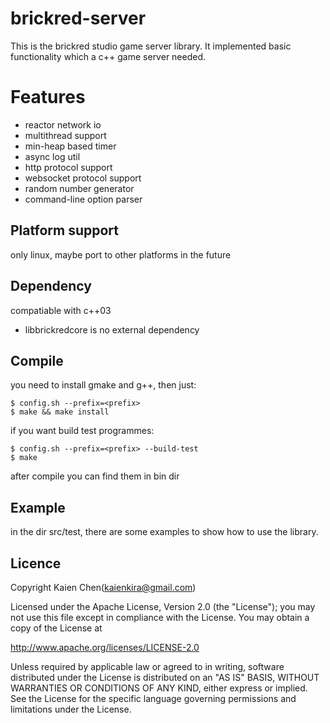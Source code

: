 brickred-server
===============
This is the brickred studio game server library.
It implemented basic functionality which a c++ game server needed.

Features
========
* reactor network io
* multithread support
* min-heap based timer
* async log util
* http protocol support
* websocket protocol support
* random number generator
* command-line option parser

Platform support
----------------
only linux, maybe port to other platforms in the future

Dependency
----------
compatiable with c++03
* libbrickredcore is no external dependency

Compile
-------
you need to install gmake and g++, then just:

    $ config.sh --prefix=<prefix>
    $ make && make install

if you want build test programmes:

    $ config.sh --prefix=<prefix> --build-test
    $ make

after compile you can find them in bin dir

Example
-------
in the dir src/test, there are some examples to show how to use the library.

Licence
-------
Copyright Kaien Chen(kaienkira@gmail.com)

Licensed under the Apache License, Version 2.0 (the "License");
you may not use this file except in compliance with the License.
You may obtain a copy of the License at

http://www.apache.org/licenses/LICENSE-2.0

Unless required by applicable law or agreed to in writing, software
distributed under the License is distributed on an "AS IS" BASIS,
WITHOUT WARRANTIES OR CONDITIONS OF ANY KIND, either express or implied.
See the License for the specific language governing permissions and
limitations under the License.

